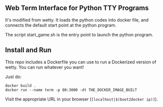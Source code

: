 Web Term Interface for Python TTY Programs 
-----------------

It's modified from wetty. It loads the python codes into docker file, and connects the default start point at the python program. 

The script start_game.sh is the entry point to launch the python program.

Install and Run
---------------

This repo includes a Dockerfile you can use to run a Dockerized version of wetty.  You can run
whatever you want!

Just do:

```
docker build .    	
docker run --name term -p 80:3000 -dt THE_DOCKER_IMAGE_BUILT
```

Visit the appropriate URL in your browser (`[localhost|$(boot2docker ip)]`).  

